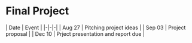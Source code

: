 # Final Project

| Date | Event | 
|-|-|-|
| Aug 27  | Pitching project ideas | 
| Sep 03  | Project proposal |
| Dec 10  | Prject presentation and report due | 
  
